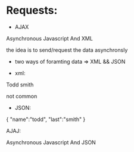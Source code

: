 # Requests:

* AJAX 

Asynchronous
Javascript
And
XML

the idea is to send/request the data asynchronsly 

* two ways of foramting data =>  XML && JSON

- xml:

<firstName>Todd</firstName>
<last>smith</last>

not common

- JSON:

{
    "name":"todd",
    "last":"smith"
}


AJAJ:

Asynchronous
Javascript
And
JSON

